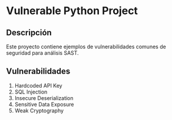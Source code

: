 # Vulnerable Python Project

## Descripción
Este proyecto contiene ejemplos de vulnerabilidades comunes de seguridad para análisis SAST.

## Vulnerabilidades
1. Hardcoded API Key
2. SQL Injection
3. Insecure Deserialization
4. Sensitive Data Exposure
5. Weak Cryptography

